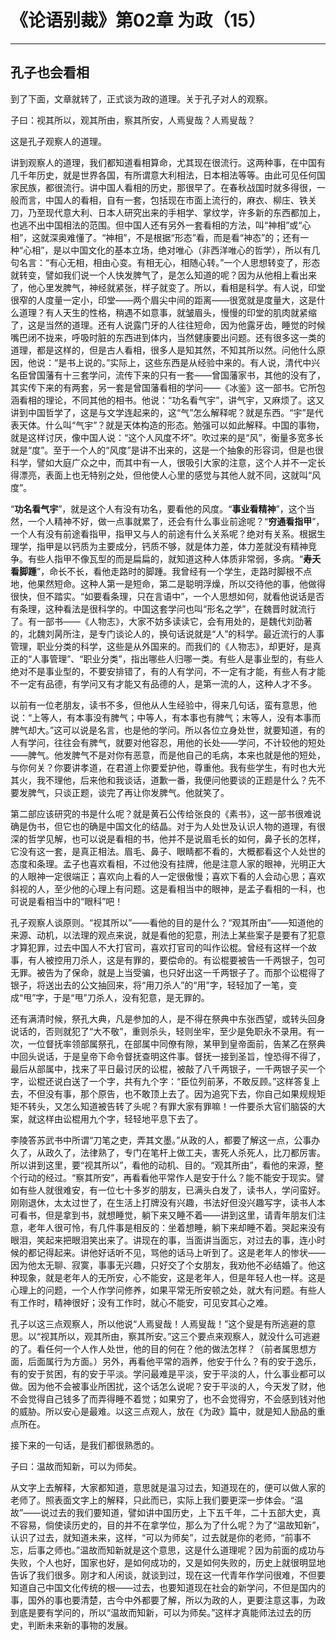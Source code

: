 # 《论语别裁》第02章 为政（15）

------

## 孔子也会看相

到了下面，文章就转了，正式谈为政的道理。关于孔子对人的观察。

子曰：视其所以，观其所由，察其所安，人焉叟哉？人焉叟哉？

这是孔子观察人的道理。

讲到观察人的道理，我们都知道看相算命，尤其现在很流行。这两种事，在中国有几千年历史，就是世界各国，有所谓意大利相法，日本相法等等。由此可见任何国家民族，都很流行。讲中国人看相的历史，那很早了。在春秋战国时就多得很，一般而言，中国人的看相，自有一套，包括现在市面上流行的，麻衣、柳庄、铁关刀，乃至现代意大利、日本人研究出来的手相学、掌纹学，许多新的东西都加上，也逃不出中国相法的范围。但中国人还有另外一套看相的方法，叫“神相”或“心相”，这就深奥难懂了。“神相”，不是根据“形态”看，而是看“神态”的；还有一种“心相”，是以中国文化的基本立场，绝对唯心（非西洋唯心的哲学），所以有几句名言：“有心无相，相由心变。有相无心，相随心转。”一个人思想转变了，形态就转变，譬如我们说一个人快发脾气了，是怎么知道的呢？因为从他相上看出来了，他心里发脾气，神经就紧张，样子就变了。所以，看相是科学。有人说，印堂很窄的人度量一定小，印堂——两个眉尖中间的距离——很宽就是度量大，这是什么道理？有人天生的性格，稍遇不如意事，就皱眉头，慢慢的印堂的肌肉就紧缩了，这是当然的道理。还有人说露门牙的人往往短命，因为他露牙齿，睡觉的时候嘴巴闭不拢来，呼吸时脏的东西进到体内，当然健康要出问题。还有很多这一类的道理，都是这样的，但是古人看相，很多人是知其然，不知其所以然。问他什么原因，他说：“是书上说的。”实际上，这些东西是从经验中来的。有人说，清代中兴名臣曾国藩有十三套学问，流传下来的只有一套——曾国藩家书，其他的没有了，其实传下来的有两套，另一套是曾国藩看相的学问——《冰鉴》这一部书。它所包涵看相的理论，不同其他的相书。他说：“功名看气宇”，讲气宇，又麻烦了。这又讲到中国哲学了，这是与文学连起来的，这“气”怎么解释呢？就是东西。“宇”是代表天体。什么叫“气宇”？就是天体构造的形态。勉强可以如此解释。中国的事物，就是这样讨厌，像中国人说：“这个人风度不坏”。吹过来的是“风”，衡量多宽多长就是“度”。至于一个人的“风度”是讲不出来的，这是一个抽象的形容词，但是也很科学，譬如大庭广众之中，而其中有一人，很吸引大家的注意，这个人并不一定长得漂亮，表面上也无特别之处，但他使人心里的感觉与其他人就不同，这就叫“风度”。

“**功名看气宇**”，就是这个人有没有功名，要看他的风度。“**事业看精神**”，这个当然，一个人精神不好，做一点事就累了，还会有什么事业前途呢？“**穷通看指甲**”，一个人有没有前途看指甲，指甲又与人的前途有什么关系呢？绝对有关系。根据生理学，指甲是以钙质为主要成分，钙质不够，就是体力差，体力差就没有精神竞争。有些人指甲不像瓦型的而是扁扁的，就知道这种人体质非常弱，多病。“**寿夭看脚踵**”，命长不长，看他走路时的脚踵。我曾经有一个学生，走路时脚根不点地，他果然短命。这种人第一是短命，第二是聪明浮燥，所以交待他的事，他做得很快，但不踏实。“如要看条理，只在言语中”，一个人思想如何，就看他说话是否有条理，这种看法是很科学的。中国这套学问也叫“形名之学”，在魏晋时就流行了。有一部书——《人物志》，大家不妨多读读它，会有用处的，是魏代刘劭著的，北魏刘昺所注，是专门谈论人的，换句话说就是“人”的科学。最近流行的人事管理，职业分类的科学，这些是从外国来的。而我们的《人物志》，却更好，是真正的“人事管理”、“职业分类”，指出哪些人归哪一类。有些人是事业型的，有些人绝对不是事业型的，不要安排错了，有的人有学问，不一定有才能，有些人有才能不一定有品德，有学问又有才能又有品德的人，是第一流的人，这种人才不多。

以前有一位老朋友，读书不多，但他从人生经验中，得来几句话，蛮有意思，他说：“上等人，有本事没有脾气；中等人，有本事也有脾气；末等人，没有本事而脾气却大。”这可以说是名言，也是他的学问。所以各位立身处世，就要知道，有的人有学问，往往会有脾气，就要对他容忍，用他的长处——学问，不计较他的短处——脾气。他发脾气不是对你有恶意，而是他自己的毛病，本来也就是他的短处，与你何关？你要讲孝道，在君道上你要爱护他，尊重他。我有些学生，有时也大光其火，我不理他，后来他和我谈话，道歉一番，我便问他要谈的正题是什么？先不要发脾气，只谈正题，谈完了再让你发脾气。他就笑了。

第二部应该研究的书是什么呢？就是黄石公传给张良的《素书》，这一部书很难说确是伪书，但它也的确是中国文化的结晶。对于为人处世及认识人物的道理，有很深的哲学见解，也可以说是看相的书，他并不是说眉毛长的如何，鼻子长的怎样，它没有这一套，是真正相法。眉毛、鼻子、眼睛都不看的，大概都看这个人处世的态度和条理。孟子也喜欢看相，不过他没有挂牌，他是注意人家的眼神，光明正大的人眼神一定很端正；喜欢向上看的人一定很傲慢；喜欢下看的人会动心思；喜欢斜视的人，至少他的心理上有问题。这是看相当中的眼神，是孟子看相的一科，也可说是看相当中的“眼科”吧！

孔子观察人谈原则。“视其所以”——看他的目的是什么？“观其所由”——知道他的来源、动机，以法理的观点来说，就是看他的犯意，刑法上某些案子是要有了犯意才算犯罪，过去中国人不大打官司，喜欢打官司的叫作讼棍。曾经有这样一个故事，有人被控用刀杀人，这是有罪的，要偿命的。有讼棍要被告一千两银子，包可无罪。被告为了保命，就是上当受骗，也只好出这一千两银子了。而那个讼棍得了银子，将送出去的公文抽回来，将“用刀杀人”的“用”字，轻轻加了一笔，变成“甩”字，于是“甩”刀杀人，没有犯意，是无罪的。

还有满清时候，祭孔大典，凡是参加的人，是不得在祭典中东张西望，或转头回身说话的，否则就犯了“大不敬”，重则杀头，轻则坐牢，至少是免职永不录用。有一次，一位督抚率领部属祭孔，在部属中同僚有隙，某甲到皇帝面前，告某乙在祭典中回头说话，于是皇帝下命令督抚查明这件事。督抚一接到圣旨，惶恐得不得了，最后从部属中，找来了平日最讨厌的讼棍，被敲了八千两银子，一千两银子买一个字，讼棍还说白送了一个字，共有九个字：“臣位列前茅，不敢反顾。”这样答复上去，不但没有事，那个原告，也不敢顶上去了。因为追究下去，你自己如果规规矩矩不转头，又怎么知道被告转了头呢？有罪大家有罪嘛！一件要杀大官们脑袋的大案，就这样由讼棍用九个字，轻轻地平息下去了。

李陵答苏武书中所谓“刀笔之吏，弄其文墨。”从政的人，都要了解这一点，公事办久了，从政久了，法律熟了，专门在笔杆上做工夫，害死人杀死人，比刀都厉害。所以讲到这里，要“视其所以”，看他的动机、目的。“观其所由”，看他的来源，整个行动的经过。“察其所安”，再看看他平常作人是安于什么？能不能安于现实。譬如有些人就很难安，有一位七十多岁的朋友，已满头白发了，读书人，学问蛮好。刚刚退休，太太过世了，在生活上打牌没有兴趣，书法好但没兴趣写字，读书人本可看书，但是拿到书，就想睡觉，躺下来又睡不着——讲到这里，请青年朋友们注意，老年人很可怜，有几件事是相反的：坐着想睡，躺下来却睡不着。哭起来没有眼泪，笑起来把眼泪笑出来了。讲现在的事，当面讲当面忘，对过去的事，连小时候的都记得起来。讲他好话听不见，骂他的话马上听到了。这是老年人的惨状——因为他太无聊、寂寞，事事无兴趣，只好交了个女朋友，我劝他不必结婚了。他这种现象，就是老年人的无所安，心不能安，这是老年人，但是年轻人也一样。这是心理上的问题，一个人作学问修养，如果平常无所安顿之处，就大有问题。有些人有工作时，精神很好；没有工作时，就心不能安，可见安其心之难。

孔子以这三点观察人，所以他说“人焉叟哉！人焉叟哉！”这个叟是有所逃避的意思。以“视其所以，观其所由，察其所安。”这三个要点来观察人，就没什么可逃避的了。看任何一个人作人处世，他的目的何在？他的做法怎样？（前者属思想方面，后面属行为方面。）另外，再看他平常的涵养，他安于什么？有的安于逸乐，有的安于贫困，有的安于平淡。学问最难是平淡，安于平淡的人，什么事业都可以做。因为他不会被事业所困扰，这个话怎么说呢？安于平淡的人，今天发了财，他不会觉得自己钱多了而弄得睡不着觉；如果穷了，也不会觉得穷，不会感到钱对他的威胁。所以安心是最难。以这三点观人，放在《为政》篇中，就是知人励品的重点所在。

接下来的一句话，是我们都很熟悉的。

子曰：温故而知新，可以为师矣。

从文字上去解释，大家都知道，意思就是温习过去，知道现在的，便可以做人家的老师了。照表面文字上的解释，只此而已，实际上我们要更深一步体会。“温故”——说过去的我们要知道，譬如讲中国历史，上下五千年，二十五部大史，真不容易，倘使读历史的，目的并不在拿学位，那么为了什么呢？为了“温故知新”，认识了过去，就知道未来，这样，“可以为师矣”，过去就是你的老师，“前事不忘，后事之师也。”温故而知新就是这个意思，这是什么道理呢？因为前面的成功与失败，个人也好，国家也好，是如何成功的，又是如何失败的，历史上就很明显地告诉了我们很多。刚才和人闲谈，就谈到过，现在这一代青年作学问很难，不但要知道自己中国文化传统的根——过去，也要知道现在社会的新学问，不但是国内的事，国外的事也要清楚，古今中外都要了解，所以为政的人，更要注意这事，为政到底是要有学问的，所以“温故而知新，可以为师矣。”这样才真能师法过去的历史，判断未来新的事物的发展。

